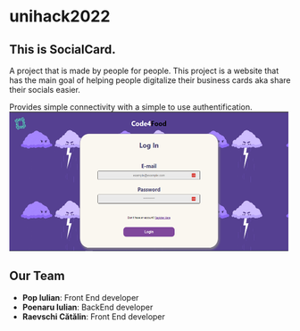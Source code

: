 # unihack2022

## This is SocialCard.

A project that is made by people for people.
This project is a website that has the main goal of helping people digitalize their business cards aka share their socials easier.

Provides simple connectivity with a simple to use authentification.
<img src="./imagesForReadme/login.png" width="500" height="250">


## Our Team 
- **Pop Iulian**: Front End developer
- **Poenaru Iulian**: BackEnd developer
- **Raevschi Cătălin**: Front End developer
